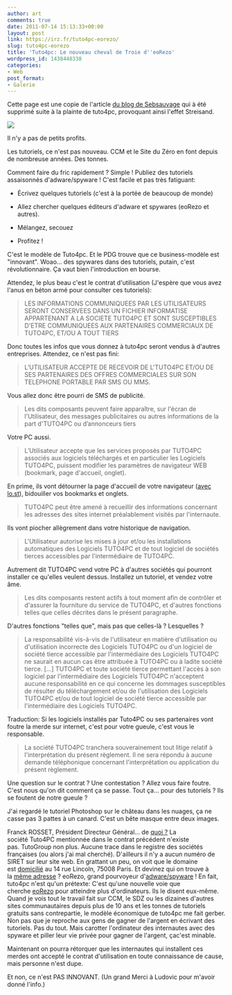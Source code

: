 ```yaml
---
author: art
comments: true
date: 2011-07-14 15:13:33+00:00
layout: post
link: https://irz.fr/tuto4pc-eorezo/
slug: tuto4pc-eorezo
title: 'Tuto4pc: Le nouveau cheval de Troie d''eoRezo'
wordpress_id: 1438448338
categories:
- Web
post_format:
- Galerie
---
```


Cette page est une copie de l'article [du blog de Sebsauvage](http://sebsauvage.net/rhaa/) qui à été supprimé suite à la plainte de tuto4pc, provoquant ainsi l'effet Streisand.

![](https://static.irz.fr/2011/07/rha_20110628_money.jpg)

Il n'y a pas de petits profits.

Les tutoriels, ce n'est pas nouveau. CCM et le Site du Zéro en font depuis de nombreuse années. Des tonnes.

Comment faire du fric rapidement ? Simple ! Publiez des tutoriels assaisonnés d'adware/spyware ! C'est facile et pas très fatiguant:




    
  * Écrivez quelques tutoriels (c'est à la portée de beaucoup de monde)

    
  * Allez chercher quelques éditeurs d'adware et spywares (eoRezo et autres).

    
  * Mélangez, secouez

    
  * Profitez !



C'est le modèle de Tuto4pc. Et le PDG trouve que ce business-modèle est "innovant". Woao... des spywares dans des tutoriels, putain, c'est révolutionnaire. Ça vaut bien l'introduction en bourse.

Attendez, le plus beau c'est le contrat d'utilisation (J'espère que vous avez l'anus en béton armé pour consulter ces tutoriels):



<blockquote>LES INFORMATIONS COMMUNIQUEES PAR LES UTILISATEURS SERONT CONSERVEES DANS UN FICHIER INFORMATISE APPARTENANT A LA SOCIETE TUTO4PC ET SONT SUSCEPTIBLES D'ETRE COMMUNIQUEES AUX PARTENAIRES COMMERCIAUX DE TUTO4PC, ET/OU A TOUT TIERS</blockquote>



Donc toutes les infos que vous donnez à tuto4pc seront vendus à d'autres entreprises. Attendez, ce n'est pas fini:



<blockquote>L’UTILISATEUR ACCEPTE DE RECEVOIR DE L'TUTO4PC ET/OU DE SES PARTENAIRES DES OFFRES COMMERCIALES SUR SON TELEPHONE PORTABLE PAR SMS OU MMS.</blockquote>



Vous allez donc être pourri de SMS de publicité.



<blockquote>Les dits composants peuvent faire apparaître, sur l'écran de l'Utilisateur, des messages publicitaires ou autres informations de la part d'TUTO4PC ou d’annonceurs tiers</blockquote>



Votre PC aussi.



<blockquote>L’Utilisateur accepte que les services proposés par TUTO4PC associés aux logiciels téléchargés et en particulier les Logiciels TUTO4PC, puissent modifier les paramètres de navigateur WEB (bookmark, page d'accueil, onglet).</blockquote>



En prime, ils vont détourner la page d'accueil de votre navigateur ([avec lo.st](http://www.commentcamarche.net/faq/17658-comment-supprimer-eorezo-eoengine-lo-st)), bidouiller vos bookmarks et onglets.



<blockquote>TUTO4PC peut être amené à recueillir des informations concernant les adresses des sites internet préalablement visités par l'internaute.</blockquote>



Ils vont piocher allègrement dans votre historique de navigation.



<blockquote>L'Utilisateur autorise les mises à jour et/ou les installations automatiques des Logiciels TUTO4PC et de tout logiciel de sociétés tierces accessibles par l'intermédiaire de TUTO4PC.</blockquote>



Autrement dit TUTO4PC vend votre PC à d'autres sociétés qui pourront installer ce qu'elles veulent dessus. Installez un tutoriel, et vendez votre âme.



<blockquote>Les dits composants restent actifs à tout moment afin de contrôler et d'assurer la fourniture du service de TUTO4PC, et d'autres fonctions telles que celles décrites dans le présent paragraphe.</blockquote>



D'autres fonctions "telles que", mais pas que celles-là ? Lesquelles ?



<blockquote>La responsabilité vis-à-vis de l'utilisateur en matière d'utilisation ou d'utilisation incorrecte des Logiciels TUTO4PC ou d'un logiciel de société tierce accessible par l'intermédiaire des Logiciels TUTO4PC ne saurait en aucun cas être attribuée à TUTO4PC ou à ladite société tierce.
[...]
TUTO4PC et toute société tierce permettant l'accès à son logiciel par l'intermédiaire des Logiciels TUTO4PC n'acceptent aucune responsabilité en ce qui concerne les dommages susceptibles de résulter du téléchargement et/ou de l'utilisation des Logiciels TUTO4PC et/ou de tout logiciel de société tierce accessible par l'intermédiaire des Logiciels TUTO4PC.</blockquote>



Traduction: Si les logiciels installés par Tuto4PC ou ses partenaires vont foutre la merde sur internet, c'est pour votre gueule, c'est vous le responsable.



<blockquote>La société TUTO4PC tranchera souverainement tout litige relatif à l'interprétation du présent règlement. Il ne sera répondu à aucune demande téléphonique concernant l'interprétation ou application du présent règlement.</blockquote>



Une question sur le contrat ? Une contestation ? Allez vous faire foutre. C'est nous qu'on dit comment ça se passe.
Tout ça... pour des tutoriels ? Ils se foutent de notre gueule ?

J'ai regardé le tutoriel Photoshop sur le château dans les nuages, ça ne casse pas 3 pattes à un canard. C'est un bête masque entre deux images.

Franck ROSSET, Président Directeur Général... de [quoi ?](http://www.tuto4pc-bourse.com/index.php?form=valid&option=com_content&view=article&id=2&Itemid=4) La société Tuto4PC mentionnée dans le contrat précédent n'existe pas. TutoGroup non plus. Aucune trace dans le registre des sociétés françaises (ou alors j'ai mal cherché). D'ailleurs il n'y a aucun numéro de SIRET sur leur site web. En grattant un peu, on voit que le domaine est [domicilié](http://whois.domaintools.com/tuto4pc.com) au 14 rue Lincoln, 75008 Paris. Et devinez qui on trouve à la [même adresse](http://whois.domaintools.com/eorezo.com) ? eoRezo, grand pourvoyeur d'[adware/spyware](http://www.commentcamarche.net/faq/17658-comment-supprimer-eorezo-eoengine-lo-st) ! En fait, tuto4pc n'est qu'un prétexte: C'est qu'une nouvelle voie que cherche [eoRezo](http://www.infogreffe.fr/infogreffe/getEntrepDetail.do?docId=750104B050330000) pour atteindre plus d'ordinateurs. Ils le disent eux-même.
Quand je vois tout le travail fait sur CCM, le SDZ ou les dizaines d'autres sites communautaires depuis plus de 10 ans et les tonnes de tutoriels gratuits sans contrepartie, le modèle économique de tuto4pc me fait gerber. Non pas que je reproche aux gens de gagner de l'argent en écrivant des tutoriels. Pas du tout. Mais carotter l'ordinateur des internautes avec des spyware et piller leur vie privée pour gagner de l'argent, çac'est minable.

Maintenant on pourra rétorquer que les internautes qui installent ces merdes ont accepté le contrat d'utilisation en toute connaissance de cause, mais personne n'est dupe.

Et non, ce n'est PAS INNOVANT.
(Un grand Merci à Ludovic pour m'avoir donné l'info.)
